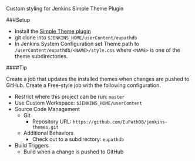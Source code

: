 Custom styling for Jenkins Simple Theme Plugin

###Setup

  - Install the [Simple Theme plugin](https://wiki.jenkins-ci.org/display/JENKINS/Simple+Theme+Plugin)
  - git clone into `$JENKINS_HOME/userContent/eupathdb`
  - In Jenkins System Configuration set Theme path to 
    `/userContent/eupathdb/<NAME>/style.css` where `<NAME>` is one of the 
    theme subdirectories.
    
####Tip

Create a job that updates the installed themes when changes are pushed to GitHub. 
Create a Free-style job with the following configuration.

  - Restrict where this project can be run: `master`
  - Use Custom Workspace: `$JENKINS_HOME/userContent`
  - Source Code Management
    - Git
      - Repository URL: `https://github.com/EuPathDB/jenkins-themes.git`
    - Additional Behaviors
      - Check out to a subdirectory: `eupathdb`
  - Build Triggers
    - Build when a change is pushed to GitHub

